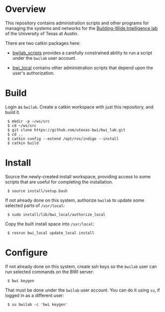 Overview
========

This repository contains administration scripts and other programs for
managing the systems and networks for the
[Building-Wide Intelligence lab](http://www.cs.utexas.edu/~larg/bwi_web/)
of the University of Texas at Austin.

There are two catkin packages here:

 * [bwilab_scripts](https://github.com/utexas-bwi/bwi_lab/tree/master/bwilab_scripts)
   provides a carefully constrained ability to run a script under the
   ``bwilab`` user account.

 * [bwi_local](https://github.com/utexas-bwi/bwi_lab/tree/master/bwi_local)
   contains other administration scripts that depend upon the user's
   authorization.

Build
=====

Login as ``bwilab``. Create a catkin workspace with just this
repository, and build it.

```
 $ mkdir -p ~/ws/src
 $ cd ~/ws/src
 $ git clone https://github.com/utexas-bwi/bwi_lab.git
 $ cd ..
 $ catkin config --extend /opt/ros/indigo --install
 $ catkin build
```

Install
=======

Source the newly-created install workspace, providing access to some
scripts that are useful for completing the installation.

```
 $ source install/setup.bash
```

If not already done on this system, authorize ``bwilab`` to update
some selected parts of ``/usr/local``:

```
 $ sudo install/lib/bwi_local/authorize_local
```

Copy the built install space into ``/usr/local``:

```
 $ rosrun bwi_local update_local install
```

Configure
=========

If not already done on this system, create ssh keys so the ``bwilab``
user can run selected commands on the BWI server:

```
 $ bwi keygen

```

That must be done under the ``bwilab`` user account.  You can do it
using ``su``, if logged in as a different user:

```
 $ su bwilab -c 'bwi keygen'

```
